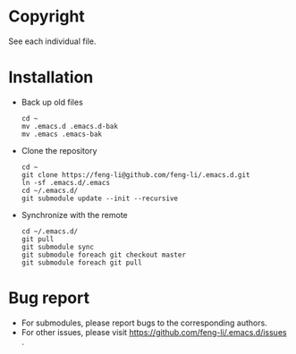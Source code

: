 Copyright 
=========
 
See each individual file.

Installation
============

* Back up old files

  ```  
  cd ~
  mv .emacs.d .emacs.d-bak
  mv .emacs .emacs-bak
  ```  

* Clone the repository

  ```  
  cd ~
  git clone https://feng-li@github.com/feng-li/.emacs.d.git
  ln -sf .emacs.d/.emacs
  cd ~/.emacs.d/
  git submodule update --init --recursive
  ```
* Synchronize with the remote

  ```
  cd ~/.emacs.d/
  git pull
  git submodule sync 
  git submodule foreach git checkout master
  git submodule foreach git pull
  ```

Bug report
==========

* For submodules, please report bugs to the corresponding authors.
* For other issues, please visit https://github.com/feng-li/.emacs.d/issues .

